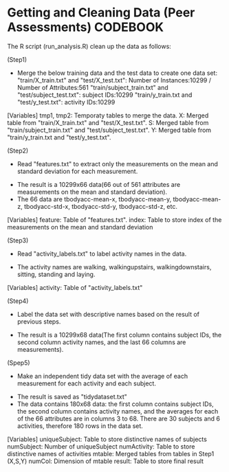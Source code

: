 Getting and Cleaning Data (Peer Assessments)
CODEBOOK
============================================

The R script (run_analysis.R) clean up the data as follows:

(Step1)
- Merge the below training data and the test data to create one data set:
  "train/X_train.txt" and "test/X_test.txt": Number of Instances:10299 / Number of Attributes:561
  "train/subject_train.txt" and "test/subject_test.txt": subject IDs:10299
  "train/y_train.txt and "test/y_test.txt": activity IDs:10299

[Variables]
tmp1, tmp2: Temporaty tables to merge the data.
X: Merged table from "train/X_train.txt" and "test/X_test.txt".
S: Merged table from "train/subject_train.txt" and "test/subject_test.txt".
Y: Merged table from "train/y_train.txt and "test/y_test.txt".

(Step2)
- Read "features.txt" to extract only the measurements on the mean and standard deviation for each measurement.
* The result is a 10299x66 data(66 out of 561 attributes are measurements on the mean and standard deviation).
* The 66 data are tbodyacc-mean-x, tbodyacc-mean-y, tbodyacc-mean-z, tbodyacc-std-x, tbodyacc-std-y, tbodyacc-std-z, etc.

[Variables]
feature: Table of "features.txt".
index: Table to store index of the measurements on the mean and standard deviation

(Step3)
- Read "activity_labels.txt" to label activity names in the data.
* The activity names are walking, walkingupstairs, walkingdownstairs, sitting, standing and laying.

[Variables]
activity: Table of "activity_labels.txt"

(Step4)
- Label the data set with descriptive names based on the result of previous steps.
* The result is a 10299x68 data(The first column contains subject IDs, the second column activity names, and the last 66 columns are measurements).

(Spep5)
- Make an independent tidy data set with the average of each measurement for each activity and each subject.
* The result is saved as "tidydataset.txt"
* The data contains 180x68 data: the first column contains subject IDs, the second column contains activity names, and the averages for each of the 66 attributes are in columns 3 to 68. There are 30 subjects and 6 activities, therefore 180 rows in the data set.

[Variables]
uniqueSubject: Table to store distinctive names of subjects
numSubject: Number of uniqueSubject
numActivity: Table to store distinctive names of activities
mtable: Merged tables from tables in Step1 (X,S,Y)
numCol: Dimension of mtable
result: Table to store final result